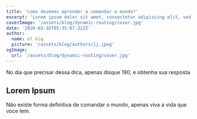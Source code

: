 ```yaml
---
title: 'como devemos aprender a comandar o mundo?'
excerpt: 'Lorem ipsum dolor sit amet, consectetur adipiscing elit, sed do eiusmod tempor incididunt ut labore et dolore magna aliqua. Praesent elementum facilisis leo vel fringilla est ullamcorper eget. At imperdiet dui accumsan sit amet nulla facilities morbi tempus.'
coverImage: '/assets/blog/dynamic-routing/cover.jpg'
date: '2020-03-16T05:35:07.322Z'
author:
  name: el kiq
  picture: '/assets/blog/authors/jj.jpeg'
ogImage:
  url: '/assets/blog/dynamic-routing/cover.jpg'
---
```


No dia que precisar dessa dica, apenas disque 190, e obtenha sua resposta


## Lorem Ipsum

Não existe forma definitiva de comandar o mundo, apenas viva a vida que voce tem.
